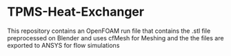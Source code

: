 # TPMS-Heat-Exchanger
This repository contains an OpenFOAM run file that contains the .stl file preprocessed on Blender and uses cfMesh for Meshing and the the files are exported to ANSYS for flow simulations
